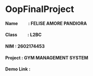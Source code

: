 # **OopFinalProject**
#### Name &nbsp;&nbsp;&nbsp;&nbsp; &nbsp;&nbsp;&nbsp;&nbsp;: FELISE AMORE PANDIORA
#### Class &nbsp;&nbsp;&nbsp;&nbsp; &nbsp;&nbsp;&nbsp;&nbsp;: L2BC
#### NIM        : 2602174453
#### Project    : GYM MANAGEMENT SYSTEM
#### Demo Link  : 